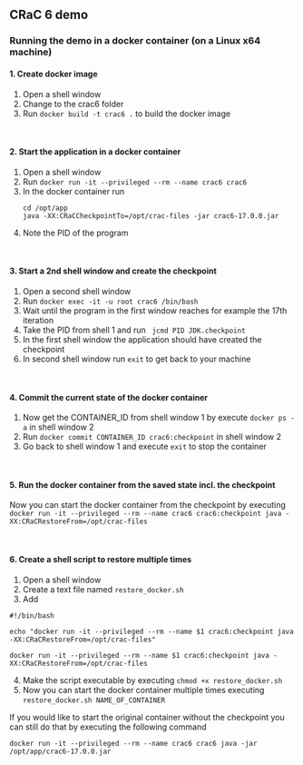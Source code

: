 ## CRaC 6 demo

### Running the demo in a docker container (on a Linux x64 machine)
#### 1. Create docker image
1. Open a shell window
2. Change to the crac6 folder
3. Run ``` docker build -t crac6 . ``` to build the docker image

</br>

#### 2. Start the application in a docker container
1. Open a shell window
2. Run ``` docker run -it --privileged --rm --name crac6 crac6 ```
3. In the docker container run</br>
   ``` 
   cd /opt/app 
   java -XX:CRaCCheckpointTo=/opt/crac-files -jar crac6-17.0.0.jar
   ```
4. Note the PID of the program

</br>

#### 3. Start a 2nd shell window and create the checkpoint
1. Open a second shell window
2. Run ``` docker exec -it -u root crac6 /bin/bash ```
3. Wait until the program in the first window reaches for example the 17th iteration
4. Take the PID from shell 1 and run ``` jcmd PID JDK.checkpoint```
5. In the first shell window the application should have created the checkpoint
6. In second shell window run ``` exit ``` to get back to your machine

</br>

#### 4. Commit the current state of the docker container
1. Now get the CONTAINER_ID from shell window 1 by execute ``` docker ps -a ``` in shell window 2
2. Run ``` docker commit CONTAINER_ID crac6:checkpoint ``` in shell window 2
3. Go back to shell window 1 and execute ```exit``` to stop the container

</br>

#### 5. Run the docker container from the saved state incl. the checkpoint
Now you can start the docker container from the checkpoint by executing
``` docker run -it --privileged --rm --name crac6 crac6:checkpoint java -XX:CRaCRestoreFrom=/opt/crac-files ```

</br>

#### 6. Create a shell script to restore multiple times
1. Open a shell window
2. Create a text file named ```restore_docker.sh```
3. Add
```
#!/bin/bash

echo "docker run -it --privileged --rm --name $1 crac6:checkpoint java -XX:CRaCRestoreFrom=/opt/crac-files"

docker run -it --privileged --rm --name $1 crac6:checkpoint java -XX:CRaCRestoreFrom=/opt/crac-files
```
4. Make the script executable by executing ```chmod +x restore_docker.sh```
5. Now you can start the docker container multiple times executing ```restore_docker.sh NAME_OF_CONTAINER```

If you would like to start the original container without the checkpoint you can still
do that by executing the following command
```
docker run -it --privileged --rm --name crac6 crac6 java -jar /opt/app/crac6-17.0.0.jar
```